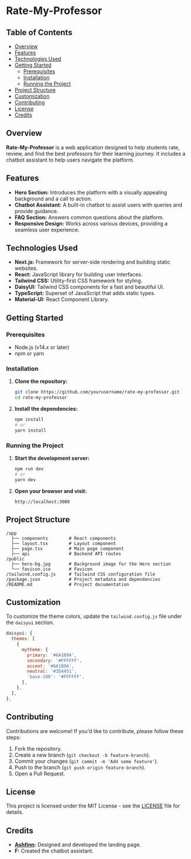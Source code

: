 # Rate-My-Professor

## Table of Contents
- [Overview](#overview)
- [Features](#features)
- [Technologies Used](#technologies-used)
- [Getting Started](#getting-started)
  - [Prerequisites](#prerequisites)
  - [Installation](#installation)
  - [Running the Project](#running-the-project)
- [Project Structure](#project-structure)
- [Customization](#customization)
- [Contributing](#contributing)
- [License](#license)
- [Credits](#credits)

## Overview
**Rate-My-Professor** is a web application designed to help students rate, review, and find the best professors for their learning journey. It includes a chatbot assistant to help users navigate the platform.

## Features
- **Hero Section:** Introduces the platform with a visually appealing background and a call to action.
- **Chatbot Assistant:** A built-in chatbot to assist users with queries and provide guidance.
- **FAQ Section:** Answers common questions about the platform.
- **Responsive Design:** Works across various devices, providing a seamless user experience.

## Technologies Used
- **Next.js:** Framework for server-side rendering and building static websites.
- **React:** JavaScript library for building user interfaces.
- **Tailwind CSS:** Utility-first CSS framework for styling.
- **DaisyUI:** Tailwind CSS components for a fast and beautiful UI.
- **TypeScript:** Superset of JavaScript that adds static types.
- **Material-UI:** React Component Library.

## Getting Started

### Prerequisites
- Node.js (v14.x or later)
- npm or yarn

### Installation
1. **Clone the repository:**
   ```bash
   git clone https://github.com/yourusername/rate-my-professor.git
   cd rate-my-professor
   ```

2. **Install the dependencies:**
   ```bash
   npm install
   # or
   yarn install
   ```

### Running the Project
1. **Start the development server:**
   ```bash
   npm run dev
   # or
   yarn dev
   ```

2. **Open your browser and visit:**
   ```
   http://localhost:3000
   ```

## Project Structure
```
/app
  ├── components        # React components
  ├── layout.tsx        # Layout component
  ├── page.tsx          # Main page component
  ├── api               # Backend API routes
/public
  ├── hero-bg.jpg       # Background image for the Hero section
  └── favicon.ico       # Favicon
/tailwind.config.js     # Tailwind CSS configuration file
/package.json           # Project metadata and dependencies
/README.md              # Project documentation
```

## Customization
To customize the theme colors, update the `tailwind.config.js` file under the `daisyui` section.

```js
daisyui: {
  themes: [
    {
      mytheme: {
        primary: '#6A1B9A',
        secondary: '#FFFFFF',
        accent: '#6A1B9A',
        neutral: '#3D4451',
        'base-100': '#FFFFFF',
      },
    },
  ],
},
```

## Contributing
Contributions are welcome! If you'd like to contribute, please follow these steps:
1. Fork the repository.
2. Create a new branch (`git checkout -b feature-branch`).
3. Commit your changes (`git commit -m 'Add some feature'`).
4. Push to the branch (`git push origin feature-branch`).
5. Open a Pull Request.

## License
This project is licensed under the MIT License - see the [LICENSE](LICENSE) file for details.

## Credits
- **[Ashfinn](https://Github.com/Ashfinn):** Designed and developed the landing page.
- **F:** Created the chatbot assistant.